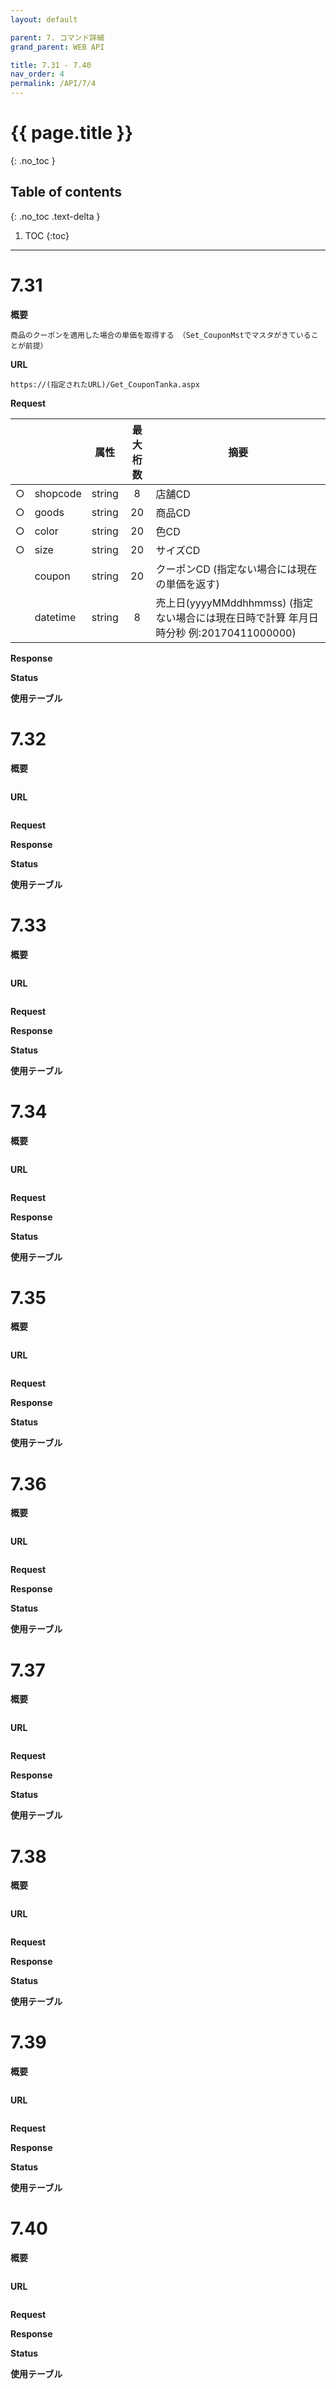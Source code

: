 ```yaml
---
layout: default

parent: 7. コマンド詳細
grand_parent: WEB API

title: 7.31 - 7.40
nav_order: 4
permalink: /API/7/4
---
```


# {{ page.title }}
{: .no_toc }

## Table of contents 
{: .no_toc .text-delta }

1. TOC
{:toc}

---

# 7.31

**概要**
```
商品のクーポンを適用した場合の単価を取得する （Set_CouponMstでマスタがきていることが前提）
```

**URL**
```
https://(指定されたURL)/Get_CouponTanka.aspx
```

**Request**

|          	|                 	|     属性      	|     最大桁数    	|     摘要                                                                                           	|
|:----------:	|-----------------	|---------------	|:-----------------:	|----------------------------------------------------------------------------------------------------	|
|     ○    	|     shopcode    	|     string    	|     8           	|     店舗CD                                                                                         	|
|     ○    	|     goods       	|     string    	|     20          	|     商品CD                                                                                         	|
|     ○    	|     color       	|     string    	|     20          	|     色CD                                                                                           	|
|     ○    	|     size        	|     string    	|     20          	|     サイズCD                                                                                       	|
|          	|     coupon      	|     string    	|     20          	|     クーポンCD  (指定ない場合には現在の単価を返す)                                                 	|
|          	|     datetime    	|     string    	|     8           	|     売上日(yyyyMMddhhmmss)      (指定ない場合には現在日時で計算 年月日時分秒 例:20170411000000)    	|

**Response**


**Status**

**使用テーブル**

# 7.32

**概要**
```

```

**URL**
```

```

**Request**


**Response**


**Status**

**使用テーブル**

# 7.33

**概要**
```

```

**URL**
```

```

**Request**


**Response**


**Status**

**使用テーブル**

# 7.34

**概要**
```

```

**URL**
```

```

**Request**


**Response**


**Status**

**使用テーブル**

# 7.35

**概要**
```

```

**URL**
```

```

**Request**


**Response**


**Status**

**使用テーブル**

# 7.36

**概要**
```

```

**URL**
```

```

**Request**


**Response**


**Status**

**使用テーブル**

# 7.37

**概要**
```

```

**URL**
```

```

**Request**


**Response**


**Status**

**使用テーブル**

# 7.38

**概要**
```

```

**URL**
```

```

**Request**


**Response**


**Status**

**使用テーブル**

# 7.39

**概要**
```

```

**URL**
```

```

**Request**


**Response**


**Status**

**使用テーブル**

# 7.40

**概要**
```

```

**URL**
```

```

**Request**


**Response**


**Status**

**使用テーブル**